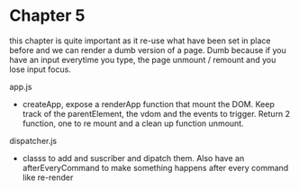 # Chapter 5

this chapter is quite important as it re-use what have been set in place before and we can render a dumb version of a page. Dumb because if you have an input everytime you type, the page unmount / remount and you lose input focus.

app.js
- createApp, expose a renderApp function that mount the DOM. Keep track of the parentElement, the vdom and the events to trigger. Return 2 function, one to re mount and a clean up function unmount.

dispatcher.js
- classs to add and suscriber and dipatch them. Also have an afterEveryCommand to make something happens after every command like re-render